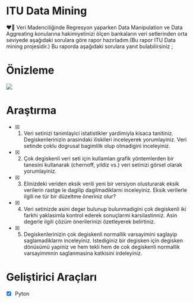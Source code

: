 # ITU Data Mining

❤️‍🔥 Veri Madenciliğinde Regresyon yaparken Data Manipulation ve Data Aggreating konularına hakimiyetinizi ölçen bankaların veri setlerinden orta seviyede aşağıdaki sorulara göre rapor hazırladım.(Bu rapor ITU Data mining projesidir.) Bu raporda aşağıdaki sorulara yanıt bulabilirsiniz ; 


# Önizleme
![](https://hizliresim.com/gxq92vo.PNG)


# Araştırma

- [x] 1. Veri setinizi tanimlayici istatistikler yardimiyla kisaca tanitiniz. Degiskenlerinizin arasindaki iliskileri inceleyerek yorumlayiniz. Veri setinde çoklu dogrusal bagimlilk olup olmadigini inceleyiniz.
- [x] 2. Çok degiskenli veri seti için kullamlan grafik yöntemlerden bir tanesini kullanarak (chernoff, yildiz vs.) veri setinizi görsel olarak yorumlayiniz.
- [x] 3. Elinizdeki veriden eksik verili yeni bir versiyon olusturarak eksik verilerin rastge le dagilip dagilmadiklarni inceleyiniz. Eksik verilerle ilgili ne tür bir düzeltme öneriniz olur?
- [x] 4. Veri setinizde asini deger bulunup bulunmadigini çok degiskenli iki farkhi yaklasimla kontrol ederek sonuçlarmi karsilastinniz. Asin degerle ilgili çözüm önerilerinizi özetleyerek belirtiniz.
- [x] 5. Degiskenlerinizin çok degiskenli normallik varsayimini saglayip saglamadiklarm inceleyiniz. Istediginiz bir degisken için degisken dönüsümü yapiniz ve hem tekli hem de cok degiskenli normallik varsayimmnin saglanmasina katkisini irdeleyiniz.



# Geliştirici Araçları
- [x] Pyton


